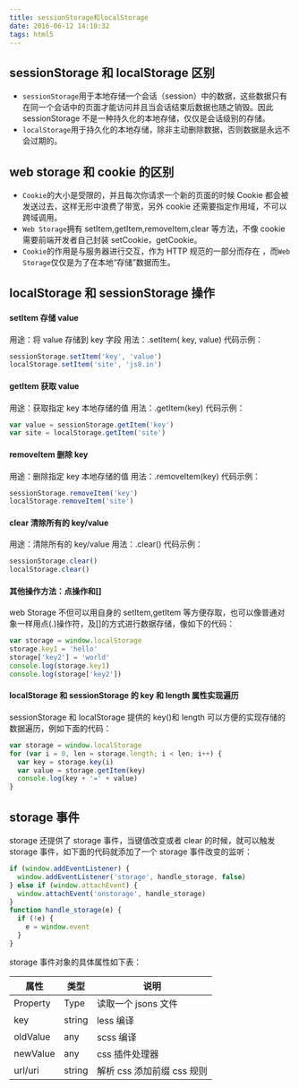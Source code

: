 ```yaml
---
title: sessionStorage和localStorage
date: 2016-06-12 14:10:32
tags: html5
---
```


## sessionStorage 和 localStorage 区别

- `sessionStorage`用于本地存储一个会话（session）中的数据，这些数据只有在同一个会话中的页面才能访问并且当会话结束后数据也随之销毁。因此 sessionStorage 不是一种持久化的本地存储，仅仅是会话级别的存储。
- `localStorage`用于持久化的本地存储，除非主动删除数据，否则数据是永远不会过期的。

## web storage 和 cookie 的区别

- `Cookie`的大小是受限的，并且每次你请求一个新的页面的时候 Cookie 都会被发送过去，这样无形中浪费了带宽，另外 cookie 还需要指定作用域，不可以跨域调用。
- `Web Storage`拥有 setItem,getItem,removeItem,clear 等方法，不像 cookie 需要前端开发者自己封装 setCookie，getCookie。
- `Cookie`的作用是与服务器进行交互，作为 HTTP 规范的一部分而存在 ，而`Web Storage`仅仅是为了在本地“存储”数据而生。

<!-- more -->

## localStorage 和 sessionStorage 操作

#### setItem 存储 value

用途：将 value 存储到 key 字段
用法：.setItem( key, value)
代码示例：

```javascript
sessionStorage.setItem('key', 'value')
localStorage.setItem('site', 'js8.in')
```

#### getItem 获取 value

用途：获取指定 key 本地存储的值
用法：.getItem(key)
代码示例：

```javascript
var value = sessionStorage.getItem('key')
var site = localStorage.getItem('site')
```

#### removeItem 删除 key

用途：删除指定 key 本地存储的值
用法：.removeItem(key)
代码示例：

```javascript
sessionStorage.removeItem('key')
localStorage.removeItem('site')
```

#### clear 清除所有的 key/value

用途：清除所有的 key/value
用法：.clear()
代码示例：

```javascript
sessionStorage.clear()
localStorage.clear()
```

#### 其他操作方法：点操作和[]

web Storage 不但可以用自身的 setItem,getItem 等方便存取，也可以像普通对象一样用点(.)操作符，及[]的方式进行数据存储，像如下的代码：

```javascript
var storage = window.localStorage
storage.key1 = 'hello'
storage['key2'] = 'world'
console.log(storage.key1)
console.log(storage['key2'])
```

#### localStorage 和 sessionStorage 的 key 和 length 属性实现遍历

sessionStorage 和 localStorage 提供的 key()和 length 可以方便的实现存储的数据遍历，例如下面的代码：

```javascript
var storage = window.localStorage
for (var i = 0, len = storage.length; i < len; i++) {
  var key = storage.key(i)
  var value = storage.getItem(key)
  console.log(key + '=' + value)
}
```

## storage 事件

storage 还提供了 storage 事件，当键值改变或者 clear 的时候，就可以触发 storage 事件，如下面的代码就添加了一个 storage 事件改变的监听：

```javascript
if (window.addEventListener) {
  window.addEventListener('storage', handle_storage, false)
} else if (window.attachEvent) {
  window.attachEvent('onstorage', handle_storage)
}
function handle_storage(e) {
  if (!e) {
    e = window.event
  }
}
```

storage 事件对象的具体属性如下表：

| 属性     | 类型   | 说明                       |
| -------- | ------ | -------------------------- |
| Property | Type   | 读取一个 jsons 文件        |
| key      | string | less 编译                  |
| oldValue | any    | scss 编译                  |
| newValue | any    | css 插件处理器             |
| url/uri  | string | 解析 css 添加前缀 css 规则 |
